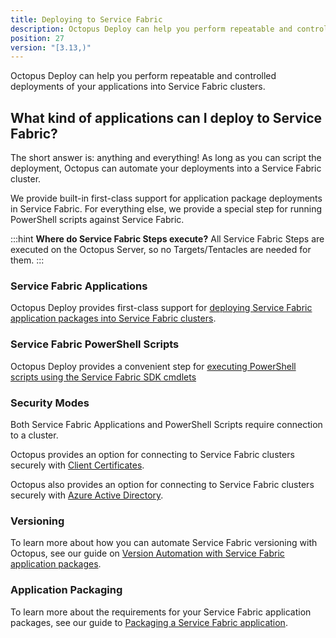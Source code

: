 ```yaml
---
title: Deploying to Service Fabric
description: Octopus Deploy can help you perform repeatable and controlled deployments of your applications into Service Fabric clusters.
position: 27
version: "[3.13,)"
---
```


Octopus Deploy can help you perform repeatable and controlled deployments of your applications into Service Fabric clusters.

## What kind of applications can I deploy to Service Fabric?

The short answer is: anything and everything! As long as you can script the deployment, Octopus can automate your deployments into a Service Fabric cluster.

We provide built-in first-class support for application package deployments in Service Fabric. For everything else, we provide a special step for running PowerShell scripts against Service Fabric.

:::hint
**Where do Service Fabric Steps execute?**
All Service Fabric Steps are executed on the Octopus Server, so no Targets/Tentacles are needed for them.
:::

### Service Fabric Applications

Octopus Deploy provides first-class support for [deploying Service Fabric application packages into Service Fabric clusters](/docs/deploying-applications/deploying-to-service-fabric/deploying-a-package-to-a-service-fabric-cluster/index.md).

### Service Fabric PowerShell Scripts

Octopus Deploy provides a convenient step for [executing PowerShell scripts using the Service Fabric SDK cmdlets](/docs/deploying-applications/custom-scripts/service-fabric-powershell-scripts.md)

### Security Modes

Both Service Fabric Applications and PowerShell Scripts require connection to a cluster.

Octopus provides an option for connecting to Service Fabric clusters securely with [Client Certificates](/docs/deploying-applications/deploying-to-service-fabric/connecting-securely-with-client-certificates/index.md).

Octopus also provides an option for connecting to Service Fabric clusters securely with [Azure Active Directory](/docs/deploying-applications/deploying-to-service-fabric/connecting-securely-with-azure-active-directory/index.md).

### Versioning

To learn more about how you can automate Service Fabric versioning with Octopus, see our guide on [Version Automation with Service Fabric application packages](/docs/guides/service-fabric/version-automation-with-service-fabric-application-packages/index.md).

### Application Packaging

To learn more about the requirements for your Service Fabric application packages, see our guide to [Packaging a Service Fabric application](/docs/guides/service-fabric/packaging.md).
